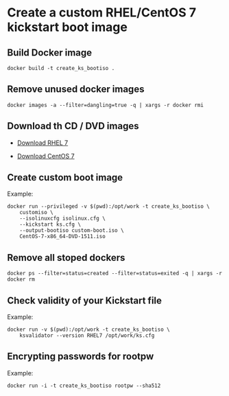 Create a custom RHEL/CentOS 7 kickstart boot image
===

Build Docker image
---
```
docker build -t create_ks_bootiso .
```

Remove unused docker images
---
```
docker images -a --filter=dangling=true -q | xargs -r docker rmi
```

Download th CD / DVD images
---

* [Download RHEL 7](https://access.redhat.com/downloads)

* [Download CentOS 7](https://www.centos.org/download/)


Create custom boot image
---

Example:
```
docker run --privileged -v $(pwd):/opt/work -t create_ks_bootiso \
    customiso \
    --isolinuxcfg isolinux.cfg \
    --kickstart ks.cfg \
    --output-bootiso custom-boot.iso \
    CentOS-7-x86_64-DVD-1511.iso
```

Remove all stoped dockers
---
```
docker ps --filter=status=created --filter=status=exited -q | xargs -r docker rm
```

Check validity of your Kickstart file
---

Example:
```
docker run -v $(pwd):/opt/work -t create_ks_bootiso \
    ksvalidator --version RHEL7 /opt/work/ks.cfg
```

Encrypting passwords for rootpw
---

Example:
```
docker run -i -t create_ks_bootiso rootpw --sha512
```
